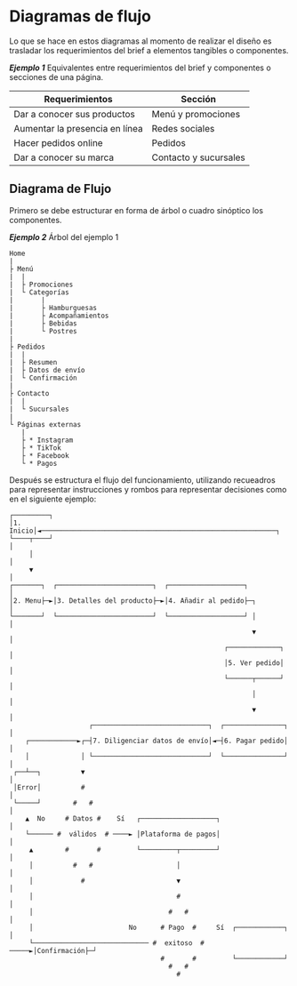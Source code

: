 # Diagramas de flujo

Lo que se hace en estos diagramas al momento de realizar el diseño es trasladar los requerimientos del brief a elementos tangibles o componentes.

***Ejemplo 1*** Equivalentes entre requerimientos del brief y componentes o secciones de una página.

| Requerimientos | Sección |
| -------------- | ------- |
| Dar a conocer sus productos | Menú y promociones |
| Aumentar la presencia en línea | Redes sociales |
| Hacer pedidos online | Pedidos |
| Dar a conocer su marca | Contacto y sucursales |

## Diagrama de Flujo

Primero se debe estructurar en forma de árbol o cuadro sinóptico los componentes.

***Ejemplo 2*** Árbol del ejemplo 1

~~~tree
Home
|
├ Menú
|  |
|  ├ Promociones
|  └ Categorías
|       |
|       ├ Hamburguesas 
|       ├ Acompañamientos
|       ├ Bebidas
|       └ Postres
|
├ Pedidos
|  |
|  ├ Resumen
|  ├ Datos de envío
|  └ Confirmación
|
├ Contacto
|  |
|  └ Sucursales
|
└ Páginas externas
   |
   ├ * Instagram
   ├ * TikTok
   ├ * Facebook
   └ * Pagos
~~~

Después se estructura el flujo del funcionamiento, utilizando recueadros para representar instrucciones y rombos para representar decisiones como en el siguiente ejemplo:

~~~flow
┌─────────┐
│1. Inicio│◄───────────────────────────────────────────────────────────┐
└────┬────┘                                                            │
     │                                                                 │
     ▼                                                                 │
┌───────┐  ┌────────────────────────┐  ┌───────────────────┐           │
│2. Menu├─►│3. Detalles del producto├─►│4. Añadir al pedido├─┐         │
└───────┘  └────────────────────────┘  └───────────────────┘ │         │
                                                             ▼         │
                                                      ┌─────────────┐  │
                                                      │5. Ver pedido│  │
                                                      └──────┬──────┘  │
                                                             │         │
                                                             ▼         │
                    ┌─────────────────────────────┐  ┌───────────────┐ │
    ┌────────────►┌─┤7. Diligenciar datos de envío│◄─┤6. Pagar pedido│ │
    │             │ └─────────────────────────────┘  └───────────────┘ │
 ┌──┴──┐          ▼                                                    │
 │Error│          #                                                    │
 └─────┘        #   #                                                  │
    ▲  No     # Datos #    Sí   ┌───────────────────┐                  │
    └────── #  válidos  # ────► │Plataforma de pagos│                  │
     ▲        #       #         └─────────┬─────────┘                  │
     │          #   #                     │                            │
     │            #                       ▼                            │
     │                                    #                            │
     │                                  #   #                          │
     │                        No      # Pago  #     Sí  ┌────────────┐ │
     └───────────────────────────── #  exitoso  # ─────►│Confirmación├─┘
                                      #       #         └────────────┘
                                        #   #
                                          #
~~~  
